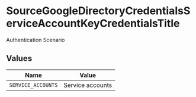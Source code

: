 # SourceGoogleDirectoryCredentialsServiceAccountKeyCredentialsTitle

Authentication Scenario


## Values

| Name               | Value              |
| ------------------ | ------------------ |
| `SERVICE_ACCOUNTS` | Service accounts   |